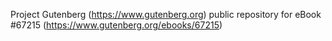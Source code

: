 Project Gutenberg (https://www.gutenberg.org) public repository for
eBook #67215 (https://www.gutenberg.org/ebooks/67215)
